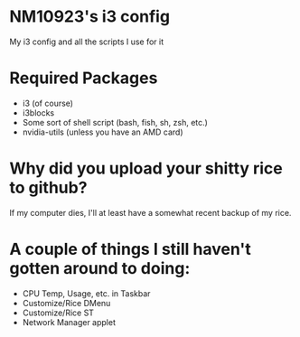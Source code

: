 # NM10923's i3 config
My i3 config and all the scripts I use for it

# Required Packages
- i3 (of course)
- i3blocks 
- Some sort of shell script (bash, fish, sh, zsh, etc.)
- nvidia-utils (unless you have an AMD card)

# Why did you upload your shitty rice to github?
If my computer dies, I'll at least have a somewhat recent backup of my rice.

# A couple of things I still haven't gotten around to doing:
- CPU Temp, Usage, etc. in Taskbar
- Customize/Rice DMenu
- Customize/Rice ST
- Network Manager applet

